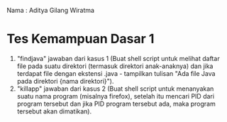 Nama : Aditya Gilang Wiratma
# Tes Kemampuan Dasar 1
1. "findjava" jawaban dari kasus 1 (Buat shell script untuk melihat daftar file pada suatu direktori (termasuk direktori anak-anaknya) dan jika terdapat file dengan ekstensi .java - tampilkan tulisan "Ada file Java pada direktori {nama direktori}").
2. "killapp" jawaban dari kasus 2 (Buat shell script untuk menanyakan suatu nama program (misalnya firefox), setelah itu mencari PID dari program tersebut dan jika PID program tersebut ada, maka program tersebut akan dimatikan).
